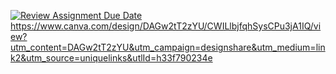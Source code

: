 [![Review Assignment Due Date](https://classroom.github.com/assets/deadline-readme-button-22041afd0340ce965d47ae6ef1cefeee28c7c493a6346c4f15d667ab976d596c.svg)](https://classroom.github.com/a/0b-Ycjwo)
https://www.canva.com/design/DAGw2tT2zYU/CWILlbjfqhSysCPu3jA1IQ/view?utm_content=DAGw2tT2zYU&utm_campaign=designshare&utm_medium=link2&utm_source=uniquelinks&utlId=h33f790234e
